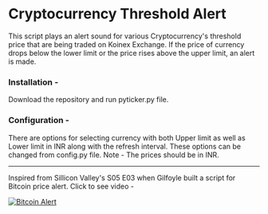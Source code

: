 # Cryptocurrency Threshold Alert

This script plays an alert sound for various Cryptocurrency's threshold price that are being traded on Koinex Exchange. If the price of currency drops below the lower limit or the price rises above the upper limit, an alert is made.


### Installation -
Download the repository and run pyticker.py file.


### Configuration -
There are options for selecting currency with both Upper limit as well as Lower limit in INR along with the refresh interval.
These options can be changed from config.py file.
Note - The prices should be in INR.


- - - -



Inspired from Sillicon Valley's S05 E03 when Gilfoyle built a script for Bitcoin price alert. Click to see video -

[![Bitcoin Alert](http://img.youtube.com/vi/gz7IPTf1uts/0.jpg)](http://www.youtube.com/watch?v=gz7IPTf1uts "Bitcoin Alert")

